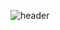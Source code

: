 ![header](https://capsule-render.vercel.app/api?height=250&type=waving&color=timeGradient&text=Hello,%20ladies%20and%20gentlemen%20:person_in_tuxedo:&fontSize=30)

